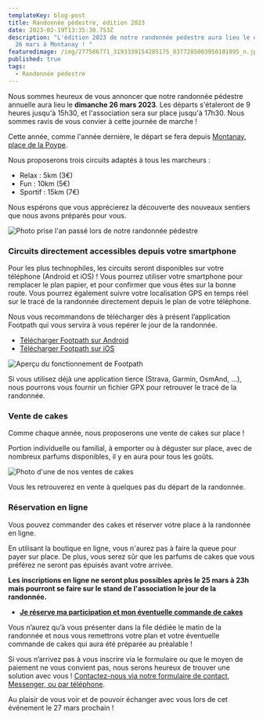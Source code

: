 ```yaml
---
templateKey: blog-post
title: Randonnée pédestre, édition 2023
date: 2023-02-19T13:35:30.753Z
description: "L'édition 2023 de notre randonnée pédestre aura lieu le dimanche
  26 mars à Montanay ! "
featuredimage: /img/277586771_3193339154285175_8377285003950101095_n.jpg
published: true
tags:
  - Randonnée pédestre
---
```

Nous sommes heureux de vous annoncer que notre randonnée pédestre annuelle aura lieu le **dimanche 26 mars 2023**. Les départs s'étaleront de 9 heures jusqu'à 15h30, et l'association sera sur place jusqu'à 17h30. Nous sommes ravis de vous convier à cette journée de marche !

Cette année, comme l'année dernière, le départ se fera depuis [Montanay, place de la Poype](https://www.google.com/maps/search/?api=1&query=Montanay%20Place%20de%20la%20Poype).

Nous proposerons trois circuits adaptés à tous les marcheurs :

* Relax : 5km (3€)
* Fun : 10km (5€)
* Sportif : 15km (7€)

Nous espérons que vous apprécierez la découverte des nouveaux sentiers que nous avons préparés pour vous.

![Photo prise l'an passé lors de notre randonnée pédestre](/img/277586771_3193339154285175_8377285003950101095_n.jpg "Photo prise l'an passé lors de notre randonnée pédestre")

### Circuits directement accessibles depuis votre smartphone

Pour les plus technophiles, les circuits seront disponibles sur votre téléphone (Android et iOS) ! Vous pourrez utiliser votre smartphone pour remplacer le plan papier, et pour confirmer que vous êtes sur la bonne route. Vous pourrez également suivre votre localisation GPS en temps réel sur le tracé de la randonnée directement depuis le plan de votre téléphone.

Nous vous recommandons de télécharger dès à présent l’application Footpath qui vous servira à vous repérer le jour de la randonnée.

* [Télécharger Footpath sur Android](https://play.google.com/store/apps/details?id=com.halfmilelabs.footpath)
* [Télécharger Footpath sur iOS](https://apps.apple.com/fr/app/footpath-mesure-distance/id634845718)

![Aperçu du fonctionnement de Footpath](/img/footpath.jpg "Aperçu du fonctionnement de Footpath")

Si vous utilisez déjà une application tierce (Strava, Garmin, OsmAnd, ...), nous pourrons vous fournir un fichier GPX pour retrouver le tracé de la randonnée.

### Vente de cakes

Comme chaque année, nous proposerons une vente de cakes sur place !

Portion individuelle ou familial, à emporter ou à déguster sur place, avec de nombreux parfums disponibles, il y en aura pour tous les goûts.

![Photo d'une de nos ventes de cakes](/img/cakes.jpg "Photo d'une de nos ventes de cakes")

Vous les retrouverez en vente à quelques pas du départ de la randonnée.

### Réservation en ligne

Vous pouvez commander des cakes et réserver votre place à la randonnée en ligne.

En utilisant la boutique en ligne, vous n'aurez pas à faire la queue pour payer sur place. De plus, vous serez sûr que les parfums de cakes que vous préférez ne seront pas épuisés avant votre arrivée.

**Les inscriptions en ligne ne seront plus possibles après le 25 mars à 23h mais pourront se faire sur le stand de l'association le jour de la randonnée.** 

* **[Je réserve ma participation et mon éventuelle commande de cakes](https://amelielavie.com/reservation)**

Vous n’aurez qu’à vous présenter dans la file dédiée le matin de la randonnée et nous vous remettrons votre plan et votre éventuelle commande de cakes qui aura été préparée au préalable !

Si vous n’arrivez pas à vous inscrire via le formulaire ou que le moyen de paiement ne vous convient pas, nous serons heureux de trouver une solution avec vous ! [Contactez-nous via notre formulaire de contact, Messenger, ou par téléphone](/contact).

Au plaisir de vous voir et de pouvoir échanger avec vous lors de cet événement le 27 mars prochain !